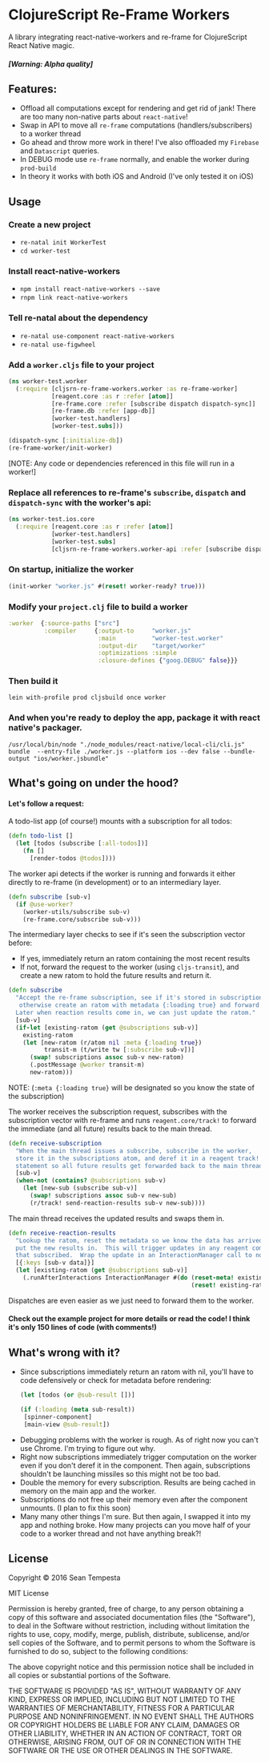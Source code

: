 # ClojureScript Re-Frame Workers

A library integrating react-native-workers and re-frame for ClojureScript React Native magic.

##### [Warning: Alpha quality]

## Features:
- Offload all computations except for rendering and get rid of jank!  There are too many non-native parts about `react-native`!
- Swap in API to move all `re-frame` computations (handlers/subscribers) to a worker thread
- Go ahead and throw more work in there!  I've also offloaded my `Firebase` and `Datascript` queries.
- In DEBUG mode use `re-frame` normally, and enable the worker during `prod-build`
- In theory it works with both iOS and Android (I've only tested it on iOS)

## Usage

### Create a new project
- `re-natal init WorkerTest`
- `cd worker-test`

### Install react-native-workers
- `npm install react-native-workers --save`
- `rnpm link react-native-workers`

### Tell re-natal about the dependency
- `re-natal use-component react-native-workers`
- `re-natal use-figwheel`

### Add a `worker.cljs` file to your project
```clojure
(ns worker-test.worker
  (:require [cljsrn-re-frame-workers.worker :as re-frame-worker]
            [reagent.core :as r :refer [atom]]
            [re-frame.core :refer [subscribe dispatch dispatch-sync]]
            [re-frame.db :refer [app-db]]
            [worker-test.handlers]
            [worker-test.subs]))

(dispatch-sync [:initialize-db])
(re-frame-worker/init-worker)
```
[NOTE: Any code or dependencies referenced in this file will run in a worker!]

### Replace all references to re-frame's `subscribe`, `dispatch` and `dispatch-sync` with the worker's api:
```clojure
(ns worker-test.ios.core
  (:require [reagent.core :as r :refer [atom]]
            [worker-test.handlers]
            [worker-test.subs]
            [cljsrn-re-frame-workers.worker-api :refer [subscribe dispatch dispatch-sync init-worker]]))
```

### On startup, initialize the worker
```clojure
(init-worker "worker.js" #(reset! worker-ready? true)))
```

### Modify your `project.clj` file to build a worker
```clojure
:worker  {:source-paths ["src"]
          :compiler     {:output-to     "worker.js"
                         :main          "worker-test.worker"
                         :output-dir    "target/worker"
                         :optimizations :simple
                         :closure-defines {"goog.DEBUG" false}}}
```

### Then build it
`lein with-profile prod cljsbuild once worker`

### And when you're ready to deploy the app, package it with react native's packager.
`/usr/local/bin/node "./node_modules/react-native/local-cli/cli.js" bundle  --entry-file ./worker.js --platform ios --dev false --bundle-output "ios/worker.jsbundle"
`

## What's going on under the hood?

#### Let's follow a request:
A todo-list app (of course!) mounts with a subscription for all todos:
```clojure
(defn todo-list []
  (let [todos (subscribe [:all-todos])]
    (fn []
      [render-todos @todos])))
```
The worker api detects if the worker is running and forwards it either directly to re-frame (in development) or to an intermediary layer.
```clojure
(defn subscribe [sub-v]
  (if @use-worker?
    (worker-utils/subscribe sub-v)
    (re-frame.core/subscribe sub-v)))
```
The intermediary layer checks to see if it's seen the subscription vector before:
- If yes, immediately return an ratom containing the most recent results
- If not, forward the request to the worker (using `cljs-transit`), and create a new ratom to hold the future results and return it.

```clojure
(defn subscribe
  "Accept the re-frame subscription, see if it's stored in subscriptions (if so return it),
   otherwise create an ratom with metadata {:loading true} and forward the subscription to the worker.
  Later when reaction results come in, we can just update the ratom."
  [sub-v]
  (if-let [existing-ratom (get @subscriptions sub-v)]
    existing-ratom
    (let [new-ratom (r/atom nil :meta {:loading true})
          transit-m (t/write tw [:subscribe sub-v])]
      (swap! subscriptions assoc sub-v new-ratom)
      (.postMessage @worker transit-m)
      new-ratom)))
```

NOTE: (`:meta {:loading true}` will be designated so you know the state of the subscription)

The worker receives the subscription request, subscribes with the subscription vector with re-frame and runs `reagent.core/track!` to forward the immediate (and all future) results back to the main thread.

```clojure
(defn receive-subscription
  "When the main thread issues a subscribe, subscribe in the worker,
  store it in the subscriptions atom, and deref it in a reagent track!
  statement so all future results get forwarded back to the main thread."
  [sub-v]
  (when-not (contains? @subscriptions sub-v)
    (let [new-sub (subscribe sub-v)]
      (swap! subscriptions assoc sub-v new-sub)
      (r/track! send-reaction-results sub-v new-sub))))
```

The main thread receives the updated results and swaps them in.
```clojure
(defn receive-reaction-results
  "Lookup the ratom, reset the metadata so we know the data has arrived and
  put the new results in.  This will trigger updates in any reagent components
  that subscribed.  Wrap the update in an InteractionManager call to not interrupt animations."
  [{:keys [sub-v data]}]
  (let [existing-ratom (get @subscriptions sub-v)]
    (.runAfterInteractions InteractionManager #(do (reset-meta! existing-ratom {:loading false})
                                                   (reset! existing-ratom data)))))
```

Dispatches are even easier as we just need to forward them to the worker.

#### Check out the example project for more details or read the code!  I think it's only 150 lines of code (with comments!)

## What's wrong with it?
* Since subscriptions immediately return an ratom with nil, you'll have to code defensively or check for metadata before rendering:
   ```clojure
   (let [todos (or @sub-result [])]
   ```
   ```clojure
  (if (:loading (meta sub-result))
    [spinner-component]
    [main-view @sub-result])
   ```
* Debugging problems with the worker is rough.  As of right now you can't use Chrome.  I'm trying to figure out why.
* Right now subscriptions immediately trigger computation on the worker even if you don't deref it in the component.  Then again, subscriptions shouldn't be launching missiles so this might not be too bad.
* Double the memory for every subscription.  Results are being cached in memory on the main app and the worker.
* Subscriptions do not free up their memory even after the component unmounts.  (I plan to fix this soon)
* Many many other things I'm sure.  But then again, I swapped it into my app and nothing broke.  How many projects can you move half of your code to a worker thread and not have anything break?!


## License

Copyright © 2016 Sean Tempesta

MIT License

Permission is hereby granted, free of charge, to any person obtaining a copy
of this software and associated documentation files (the "Software"), to deal
in the Software without restriction, including without limitation the rights
to use, copy, modify, merge, publish, distribute, sublicense, and/or sell
copies of the Software, and to permit persons to whom the Software is
furnished to do so, subject to the following conditions:

The above copyright notice and this permission notice shall be included in all
copies or substantial portions of the Software.

THE SOFTWARE IS PROVIDED "AS IS", WITHOUT WARRANTY OF ANY KIND, EXPRESS OR
IMPLIED, INCLUDING BUT NOT LIMITED TO THE WARRANTIES OF MERCHANTABILITY,
FITNESS FOR A PARTICULAR PURPOSE AND NONINFRINGEMENT. IN NO EVENT SHALL THE
AUTHORS OR COPYRIGHT HOLDERS BE LIABLE FOR ANY CLAIM, DAMAGES OR OTHER
LIABILITY, WHETHER IN AN ACTION OF CONTRACT, TORT OR OTHERWISE, ARISING FROM,
OUT OF OR IN CONNECTION WITH THE SOFTWARE OR THE USE OR OTHER DEALINGS IN THE
SOFTWARE.